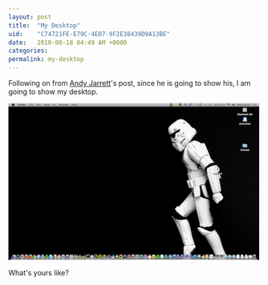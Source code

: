 ```yaml
---
layout: post
title:  "My Desktop"
uid:	"C74721FE-E79C-4ED7-9F2E38439D9A13BE"
date:   2010-08-18 04:49 AM +0000
categories: 
permalink: my-desktop
---
```

<p>Following on from <a href="http://www.andyjarrett.co.uk/blog/index.cfm/2010/8/18/My-desktop">Andy Jarrett</a>'s post, since he is going to show his, I am going to show my desktop.</p>
<p><a href="/blog/assets/content/Desktop_20100818_large.png" target="_blank"><img src="/blog/assets/content/desktop_20100818.png" alt="" width="500" height="313" /></a></p>
<p>What's yours like?</p>